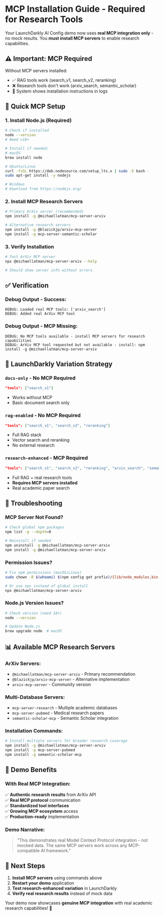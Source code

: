 # MCP Installation Guide - Required for Research Tools

Your LaunchDarkly AI Config demo now uses **real MCP integration only** - no mock results. You **must install MCP servers** to enable research capabilities.

## ⚠️ **Important: MCP Required**

Without MCP servers installed:
- ✅ RAG tools work (search_v1, search_v2, reranking) 
- ❌ Research tools don't work (arxiv_search, semantic_scholar)
- 🔧 System shows installation instructions in logs

## 🚀 **Quick MCP Setup**

### **1. Install Node.js (Required)**
```bash
# Check if installed
node --version
# Need v18+ 

# Install if needed:
# macOS
brew install node

# Ubuntu/Linux
curl -fsSL https://deb.nodesource.com/setup_lts.x | sudo -E bash -
sudo apt-get install -y nodejs

# Windows
# Download from https://nodejs.org/
```

### **2. Install MCP Research Servers**
```bash
# Primary ArXiv server (recommended)
npm install -g @michaellatman/mcp-server-arxiv

# Alternative research servers
npm install -g @blazickjp/arxiv-mcp-server
npm install -g mcp-server-semantic-scholar
```

### **3. Verify Installation**
```bash
# Test ArXiv MCP server
npx @michaellatman/mcp-server-arxiv --help

# Should show server info without errors
```

## ✅ **Verification**

### **Debug Output - Success:**
```
DEBUG: Loaded real MCP tools: ['arxiv_search']
DEBUG: Added real ArXiv MCP tool
```

### **Debug Output - MCP Missing:**
```
DEBUG: No MCP tools available - install MCP servers for research capabilities
DEBUG: ArXiv MCP tool requested but not available - install: npm install -g @michaellatman/mcp-server-arxiv
```

## 🎯 **LaunchDarkly Variation Strategy**

### **`docs-only` - No MCP Required**
```json
"tools": ["search_v1"]
```
- Works without MCP
- Basic document search only

### **`rag-enabled` - No MCP Required**
```json
"tools": ["search_v1", "search_v2", "reranking"]
```
- Full RAG stack
- Vector search and reranking
- No external research

### **`research-enhanced` - MCP Required**
```json
"tools": ["search_v1", "search_v2", "reranking", "arxiv_search", "semantic_scholar"]
```
- Full RAG + real research tools
- **Requires MCP servers installed**
- Real academic paper search

## 🔧 **Troubleshooting**

### **MCP Server Not Found?**
```bash
# Check global npm packages
npm list -g --depth=0

# Reinstall if needed
npm uninstall -g @michaellatman/mcp-server-arxiv
npm install -g @michaellatman/mcp-server-arxiv
```

### **Permission Issues?**
```bash
# Fix npm permissions (macOS/Linux)
sudo chown -R $(whoami) $(npm config get prefix)/{lib/node_modules,bin,share}

# Or use npx instead of global install
npx @michaellatman/mcp-server-arxiv
```

### **Node.js Version Issues?**
```bash
# Check version (need 18+)
node --version

# Update Node.js
brew upgrade node  # macOS
```

## 📊 **Available MCP Research Servers**

### **ArXiv Servers:**
- `@michaellatman/mcp-server-arxiv` - Primary recommendation
- `@blazickjp/arxiv-mcp-server` - Alternative implementation  
- `arxiv-mcp-server` - Community version

### **Multi-Database Servers:**
- `mcp-server-research` - Multiple academic databases
- `mcp-server-pubmed` - Medical research papers
- `semantic-scholar-mcp` - Semantic Scholar integration

### **Installation Commands:**
```bash
# Install multiple servers for broader research coverage
npm install -g @michaellatman/mcp-server-arxiv
npm install -g mcp-server-pubmed  
npm install -g semantic-scholar-mcp
```

## 🎯 **Demo Benefits**

### **With Real MCP Integration:**
✅ **Authentic research results** from ArXiv API  
✅ **Real MCP protocol** communication  
✅ **Standardized tool interfaces**  
✅ **Growing MCP ecosystem** access  
✅ **Production-ready** implementation  

### **Demo Narrative:**
> "This demonstrates real Model Context Protocol integration - not mocked data. The same MCP servers work across any MCP-compatible AI framework."

## 🚀 **Next Steps**

1. **Install MCP servers** using commands above
2. **Restart your demo** application
3. **Test research-enhanced variation** in LaunchDarkly  
4. **Verify real research results** instead of mock data

Your demo now showcases **genuine MCP integration** with real academic research capabilities! 🎉